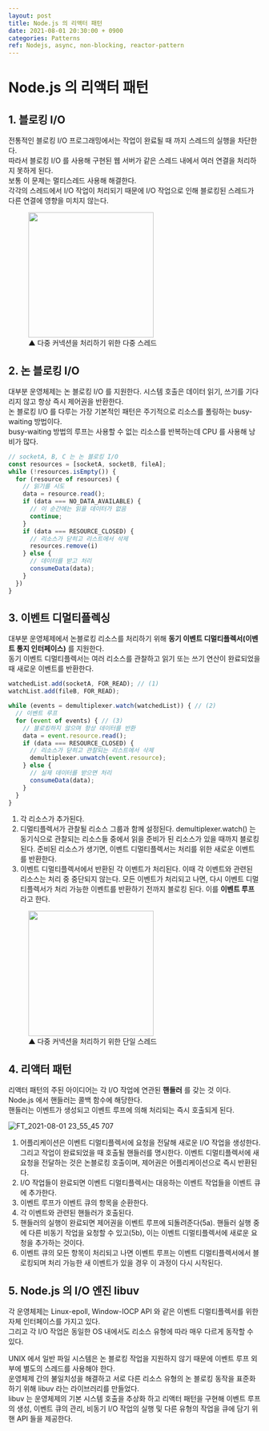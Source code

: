 ```yaml
---
layout: post
title: Node.js 의 리액터 패턴
date: 2021-08-01 20:30:00 + 0900
categories: Patterns
ref: Nodejs, async, non-blocking, reactor-pattern
---
```


# Node.js 의 리액터 패턴

## 1. 블로킹 I/O
전통적인 블로킹 I/O 프로그래밍에서는 작업이 완료될 때 까지 스레드의 실행을 차단한다.   
따라서 블로킹 I/O 를 사용해 구현된 웹 서버가 같은 스레드 내에서 여러 연결을 처리하지 못하게 된다.   
보통 이 문제는 멀티스레드 사용해 해결한다.    
각각의 스레드에서 I/O 작업이 처리되기 때문에 I/O 작업으로 인해 블로킹된 스레드가 다른 연결에 영향을 미치지 않는다.   

<figure>
  <img src="https://user-images.githubusercontent.com/13375810/127773641-26c2d1b2-079f-4cea-8300-5d9ac9f87f13.png" height="250" />
  <figcaption>▲ 다중 커넥션을 처리하기 위한 다중 스레드</figcaption>
</figure>

## 2. 논 블로킹 I/O
대부분 운영체제는 논 블로킹 I/O 를 지원한다. 시스템 호출은 데이터 읽기, 쓰기를 기다리지 않고 항상 즉시 제어권을 반환한다.   
논 블로킹 I/O 를 다루는 가장 기본적인 패턴은 주기적으로 리소스를 폴링하는 busy-waiting 방법이다.   
busy-waiting 방법의 루프는 사용할 수 없는 리소스를 반복하는데 CPU 를 사용해 낭비가 많다.

```javascript
// socketA, B, C 는 논 블로킹 I/O
const resources = [socketA, socketB, fileA];
while (!resources.isEmpty()) {
  for (resource of resources) {
    // 읽기를 시도
    data = resource.read();
    if (data === NO_DATA_AVAILABLE) {
      // 이 순간에는 읽을 데이터가 없음
      continue;
    }
    if (data === RESOURCE_CLOSED) {
      // 리소스가 닫히고 리스트에서 삭제
      resources.remove(i)
    } else {
      // 데이터를 받고 처리
      consumeData(data);
    }
  })
}
```

## 3. 이벤트 디멀티플렉싱
대부분 운영체제에서 논블로킹 리소스를 처리하기 위해 __동기 이벤트 디멀티플렉서(이벤트 통지 인터페이스)__ 를 지원한다.   
동기 이벤트 디멀티플렉서는 여러 리소스를 관찰하고 읽기 또는 쓰기 연산이 완료되었을 때 새로운 이벤트를 반환한다.   

```javascript
watchedList.add(socketA, FOR_READ); // (1)
watchList.add(fileB, FOR_READ);

while (events = demultiplexer.watch(watchedList)) { // (2)
  // 이벤트 루프
  for (event of events) { // (3)
    // 블로킹하지 않으며 항상 데이터를 반환
    data = event.resource.read();
    if (data === RESOURCE_CLOSED) {
      // 리소스가 닫히고 관찰되는 리스트에서 삭제
      demultiplexer.unwatch(event.resource);
    } else {
      // 실제 데이터를 받으면 처리
      consumeData(data);
    }
  }
}
```

1. 각 리소스가 추가된다.
2. 디멀티플렉서가 관찰될 리소스 그룹과 함께 설정된다. demultiplexer.watch() 는 동기식으로 관찰되는 리소스들 중에서 읽을 준비가 된 리소스가 있을 때까지 블로킹된다. 준비된 리소스가 생기면, 이벤트 디멀티플렉서는 처리를 위한 새로운 이벤트를 반환한다.
3. 이벤트 디멀티플렉서에서 반환된 각 이벤트가 처리된다. 이때 각 이벤트와 관련된 리소스는 처리 중 중단되지 않는다. 모든 이벤트가 처리되고 나면, 다시 이벤트 디멀티플렉서가 처리 가능한 이벤트를 반환하기 전까지 블로킹 된다. 이를 __이벤트 루프__ 라고 한다.

<figure>
  <img src="https://user-images.githubusercontent.com/13375810/127774782-13da8599-b51a-47fc-85a1-419b2f3801e8.png" height="250" />
  <figcaption>▲ 다중 커넥션을 처리하기 위한 단일 스레드</figcaption>
</figure>

## 4. 리액터 패턴
리액터 패턴의 주된 아이디어는 각 I/O 작업에 연관된 __핸들러__ 를 갖는 것 이다.   
Node.js 에서 핸들러는 콜백 함수에 해당한다.   
핸들러는 이벤트가 생성되고 이벤트 루프에 의해 처리되는 즉시 호출되게 된다.   

![FT_2021-08-01 23_55_45 707](https://user-images.githubusercontent.com/13375810/127775479-2dbd4e6f-60a3-470a-a6a2-fa291133903c.png)

1. 어플리케이션은 이벤트 디멀티플렉서에 요청을 전달해 새로운 I/O 작업을 생성한다. 그리고 작업이 완료되었을 때 호출될 핸들러를 명시한다. 이벤트 디멀티플렉서에 새 요청을 전달하는 것은 논블로킹 호출이며, 제어권은 어플리케이션으로 즉시 반환된다.
2. I/O 작업들이 완료되면 이벤트 디멀티플렉서는 대응하는 이벤트 작업들을 이벤트 큐에 추가한다.
3. 이벤트 루프가 이벤트 큐의 항목을 순환한다.
4. 각 이벤트와 관련된 핸들러가 호출된다.
5. 핸들러의 실행이 완료되면 제어권을 이벤트 루프에 되돌려준다(5a). 핸들러 실행 중에 다른 비동기 작업을 요청할 수 있고(5b), 이는 이벤트 디멀티플렉서에 새로운 요청을 추가하는 것이다.
6. 이벤트 큐의 모든 항목이 처리되고 나면 이벤트 루프는 이벤트 디멀티플렉서에서 블로킹되며 처리 가능한 새 이벤트가 있을 경우 이 과정이 다시 시작된다.

## 5. Node.js 의 I/O 엔진 libuv 
각 운영체제는 Linux-epoll, Window-IOCP API 와 같은 이벤트 디멀티플렉서를 위한 자체 인터페이스를 가지고 있다.   
그리고 각 I/O 작업은 동일한 OS 내에서도 리소스 유형에 따라 매우 다르게 동작할 수 있다.   
   
UNIX 에서 일반 파일 시스템은 논 블로킹 작업을 지원하지 않기 때문에 이벤트 루프 외부에 별도의 스레드를 사용해야 한다.   
운영체제 간의 불일치성을 해결하고 서로 다른 리소스 유형의 논 블로킹 동작을 표준화 하기 위해 libuv 라는 라이브러리를 만들었다.   
libuv 는 운영체제의 기본 시스템 호출을 추상화 하고 리액터 패턴을 구현해 이벤트 루프의 생성, 이벤트 큐의 관리, 비동기 I/O 작업의 실행 및 다른 유형의 작업을 큐에 담기 위핸 API 들을 제공한다.
